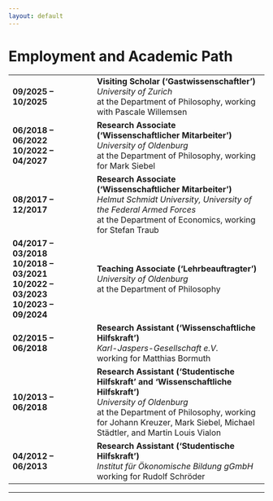 ```yaml
---
layout: default
---
```


# Employment and Academic Path

<table>
   <tr>
      <td width="150">
         <b>09/2025 – 10/2025</b>
      </td>
      <td>
         <b>Visiting Scholar (‘Gastwissenschaftler’)</b><br>
         <i>University of Zurich</i><br>
         at the Department of Philosophy, working with Pascale Willemsen
      </td>
   </tr>
   <tr>
      <td>
         <b>06/2018 – 06/2022 <br> 10/2022 – 04/2027</b>
      </td>
      <td>
         <b>Research Associate (‘Wissenschaftlicher Mitarbeiter’)</b><br>
         <i>University of Oldenburg</i><br>
         at the Department of Philosophy, working for Mark Siebel
      </td>
   </tr>
   <tr>
      <td>
         <b>08/2017 – 12/2017</b>
      </td>
      <td>
         <b>Research Associate (‘Wissenschaftlicher Mitarbeiter’)</b><br>
         <i>Helmut Schmidt University, University of the Federal Armed Forces</i><br>
         at the Department of Economics, working for Stefan Traub</dd>
      </td>
   </tr>
   <tr>
      <td>
         <b>04/2017 – 03/2018 <br> 10/2018 – 03/2021 <br> 10/2022 – 03/2023 <br> 10/2023 – 09/2024</b>
      </td>
      <td>
         <b>Teaching Associate (‘Lehrbeauftragter’)</b><br>
         <i>University of Oldenburg</i><br>
         at the Department of Philosophy
      </td>
   </tr>
   <tr>
      <td>
         <b>02/2015 – 06/2018</b>
      </td>
      <td>
         <b>Research Assistant (‘Wissenschaftliche Hilfskraft’)</b><br>
         <i>Karl-Jaspers-Gesellschaft e.V.</i><br>
         working for Matthias Bormuth
      </td>
   </tr>
   <tr>
      <td>
         <b>10/2013 – 06/2018</b>
      </td>
      <td>
         <b>Research Assistant (‘Studentische Hilfskraft’ and ‘Wissenschaftliche Hilfskraft’)</b><br>
         <i>University of Oldenburg</i><br>
         at the Department of Philosophy, working for Johann Kreuzer, Mark Siebel, Michael Städtler, and Martin Louis Vialon
      </td>
   </tr>
   <tr>
      <td>
         <b>04/2012 – 06/2013</b>
      </td>
      <td>
         <b>Research Assistant (‘Studentische Hilfskraft’)</b><br>
         <i>Institut für Ökonomische Bildung gGmbH</i><br>
         working for Rudolf Schröder
      </td>
   </tr>
</table>

***
